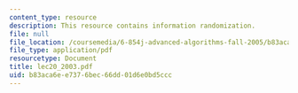 ```yaml
---
content_type: resource
description: This resource contains information randomization.
file: null
file_location: /coursemedia/6-854j-advanced-algorithms-fall-2005/b83aca6ee7376bec66dd01d6e0bd5ccc_lec20_2003.pdf
file_type: application/pdf
resourcetype: Document
title: lec20_2003.pdf
uid: b83aca6e-e737-6bec-66dd-01d6e0bd5ccc
---
```

